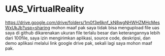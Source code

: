 # UAS_VirtualReality
https://drive.google.com/drive/folders/1m0f3e6knf_kN8wgNHWHZMHcMesWxUkJb?usp=sharing
mohon maaf pak saya tidak bisa mengupload file uas saya di github dikarenakan ukuran file terlalu besar dan keterangannya lebih dari 100file, saya izin mengirimkan aplikasi, source code, deskripsi, dan demo aplikasi melalui link google drive pak, sekali lagi saya mohon maaf pak.
